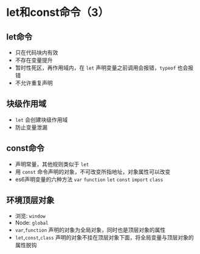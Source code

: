 # let和const命令（3）
## let命令
* 只在代码块内有效
* 不存在变量提升
* 暂时性死区，再作用域内，在 `let` 声明变量之前调用会报错，`typeof` 也会报错
* 不允许重复声明

## 块级作用域
* `let` 会创建块级作用域
* 防止变量泄漏

## const命令
* 声明常量，其他规则类似于 `let`
* 用 `const` 命令声明的对象，不可改变所指地址，对象属性可以改变
* es6声明变量的六种方法 `var` `function` `let` `const` `import` `class`

## 环境顶层对象
* 浏览: `window`
* Node: `global`
* `var`,`function` 声明的对象为全局对象，同时也是顶层对象的属性
* `let`,`const`,`class` 声明的对象不挂在顶层对象下面，将全局变量与顶层对象的属性脱钩